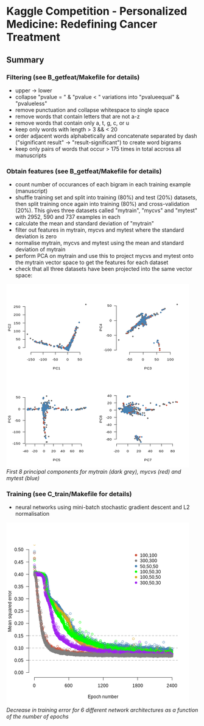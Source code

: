 # Kaggle Competition - Personalized Medicine: Redefining Cancer Treatment

## Summary

### Filtering (see B_getfeat/Makefile for details)

- upper -> lower
- collapse "pvalue = " & "pvalue < " variations into "pvalueequal" & "pvalueless"
- remove punctuation and collapse whitespace to single space
- remove words that contain letters that are not a-z
- remove words that contain only a, t, g, c, or u
- keep only words with length > 3 && < 20
- order adjacent words alphabetically and concatenate separated by dash
  ("significant result" -> "result-significant") to create word bigrams
- keep only pairs of words that occur > 175 times in total accross all manuscripts

### Obtain features (see B_getfeat/Makefile for details)

- count number of occurances of each bigram in each training example (manuscript)
- shuffle training set and split into training (80%) and test (20%) datasets,
  then split training once again into training (80%) and cross-validation (20%).
  This gives three datasets called "mytrain", "mycvs" and "mytest" with 2952, 590
  and 737 examples in each
- calculate the mean and standard deviation of "mytrain"
- filter out features in mytrain, mycvs and mytest where the standard deviation
  is zero
- normalise mytrain, mycvs and mytest using the mean and standard deviation of
  mytrain
- perform PCA on mytrain and use this to project mycvs and mytest onto the mytrain
  vector space to get the features for each dataset
- check that all three datasets have been projected into the same vector space:

![](pca_check.png)
*First 8 principal components for mytrain (dark grey), mycvs (red) and mytest (blue)*

### Training (see C_train/Makefile for details)

- neural networks using mini-batch stochastic gradient descent and L2 normalisation


![](archerr.png)
*Decrease in training error for 6 different network architectures as a function of the number of epochs*





